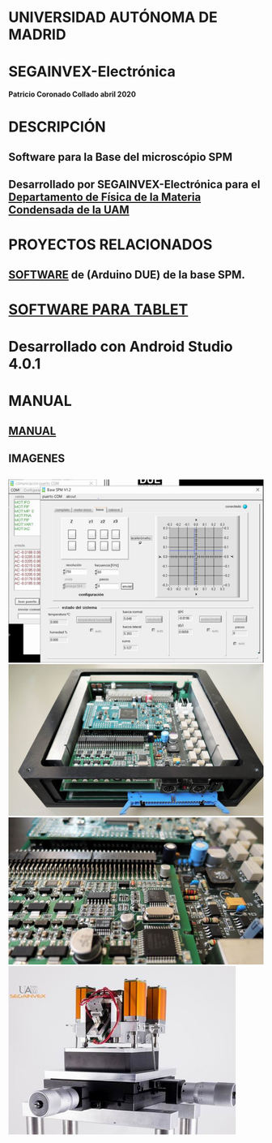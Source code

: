 # UNIVERSIDAD AUTÓNOMA DE MADRID
# SEGAINVEX-Electrónica
**Patricio Coronado Collado abril 2020**
# DESCRIPCIÓN
## Software para la Base del microscópio SPM 
## Desarrollado por SEGAINVEX-Electrónica para el [Departamento de Física de la Materia Condensada de la UAM](https://www.fmc.uam.es/research/nano-spm-lab/)

# PROYECTOS RELACIONADOS
## [SOFTWARE](https://github.com/PatricioCoronado/Base-SPM-Arduino-DUE-V1.2) de (Arduino DUE) de la base SPM.
# [SOFTWARE PARA TABLET](https://github.com/PatricioCoronado/Base-SPM-tablet)
# Desarrollado con Android Studio 4.0.1
# MANUAL
## [MANUAL](https://github.com/PatricioCoronado/Base-SPM-Arduino-DUE-V1.2/blob/version_1_2/ficheros/Manual.pdf)
## IMAGENES
##
![app](https://github.com/PatricioCoronado/Base-SPM-CVI/blob/main/ficheros/imagen0.png "app")
![base](https://github.com/PatricioCoronado/Base-SPM-CVI/blob/main/ficheros/imagen1.png "base")
![PCB_A](https://github.com/PatricioCoronado/Base-SPM-CVI/blob/main/ficheros/imagen2.png "PCB_A")
![cabeza](https://github.com/PatricioCoronado/Base-SPM-CVI/blob/main/ficheros/imagen3.jpg "cabeza")



